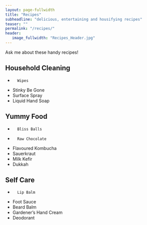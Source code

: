 ```yaml
---
layout: page-fullwidth
title: "Recipes"
subheadline: "delicious, entertaining and housifying recipes"
teaser: ""
permalink: "/recipes/"
header:
   image_fullwidth: "Recipes_Header.jpg"
---
```


Ask me about these handy recipes!
## Household Cleaning 
-       Wipes 
- Stinky Be Gone
- Surface Spray
- Liquid Hand Soap


## Yummy Food
-       Bliss Balls
-       Raw Chocolate
- Flavoured Kombucha 
- Sauerkraut 
- Milk Kefir
- Dukkah 

## Self Care
-       Lip Balm
- Foot Sauce
- Beard Balm 
- Gardener’s Hand Cream
- Deodorant 

